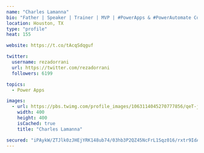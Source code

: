 ```yaml
---
name: "Charles Lamanna"
bio: "Father | Speaker | Trainer | MVP | #PowerApps & #PowerAutomate Community Super User | YouTuber Right-pointing triangle http://youtube.com/c/rezadorrani | Learn - Share - Clockwise rightwards and leftwards open circle arrows"
location: Houston, TX
type: "profile"
heat: 155

website: https://t.co/tAcqSdqguf

twitter:
  username: rezadorrani
  url: https://twitter.com/rezadorrani
  followers: 6199

topics:
  - Power Apps

images:
  - url: https://pbs.twimg.com/profile_images/1063114045270777856/qeT-jpWr_400x400.jpg
    width: 400
    height: 400
    isCached: true
    title: "Charles Lamanna"

secured: "iPAykW/ZTJlk0zJHEjYRK148ub74/03hb3P2QZ45NcFrL1Sqz016/rxtr9IdAirMP5od6e4SE4r8hX1eIDw4fT22dWRMLf1OGiQsOy86lh+pQe24aOqBpTGj9SRCtXtqzwslTRlnTkNjU89Obuh1yr7OBuY2J7rPzWqbTm9WHQATDw644q1bkEX3nEmHH3srXaJPqA4afgQWJX/OxOg3+GK+tghK6K+EBIBiMWMLLjDDyFJkSeFvUXRCw9uDZZlnd7i6iirgaCGOsfaaexuBG5t2+f/4lVZw6wBfCxnsrz4mkGKV42wydG5XcnmZhuO3NC+6Fow9LPzfM0E6oAKt4lMRClqJDJhljGyo2xXRnaDxnsK3v1M10qHlBF3ljJNx8pQwmGf9nAe5dwZYUWcKjKR/mDSFioGFPLngWfHYPDk=;FK92rLymNOk4/oM7p7yJdQ=="
---
```


